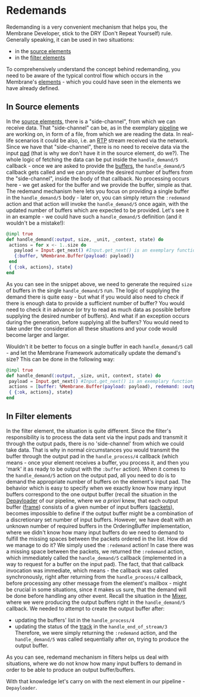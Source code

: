 # Redemands

Redemanding is a very convenient mechanism that helps you, the Membrane Developer, stick to the DRY (Don't Repeat Yourself) rule.
Generally speaking, it can be used in two situations:

- in the [source elements](../glossary/glossary.md#source)
- in the [filter elements](../glossary/glossary.md#filter)

To comprehensively understand the concept behind redemanding, you need to be aware of the typical control flow which occurs in the Membrane's [elements](../glossary/glossary.md#element) - which you could have seen in the elements we have already defined.

## In Source elements

In the [source elements](../glossary/glossary.md#source), there is a "side-channel", from which we can receive data. That "side-channel" can be, as in the exemplary [pipeline](../glossary/glossary.md#pipeline) we are working on, in form of a file, from which we are reading the data. In real-life scenarios it could be also, i.e. an [RTP](../glossary/glossary.md#rtp) stream received via the network. Since we have that "side-channel", there is no need to receive data via the input [pad](../glossary/glossary.md#pad) (that is why we don't have it in the source element, do we?).
The whole logic of fetching the data can be put inside the `handle_demand/5` callback - once we are asked to provide the [buffers](../glossary/glossary.md#buffer), the `handle_demand/5` callback gets called and we can provide the desired number of buffers from the "side-channel", inside the body of that callback. No processing occurs here - we get asked for the buffer and we provide the buffer, simple as that.
The redemand mechanism here lets you focus on providing a single buffer in the `handle_demand/5` body - later on, you can simply return the `:redemand` action and that action will invoke the `handle_demand/5` once again, with the updated number of buffers which are expected to be provided. Let's see it in an example - we could have such a `handle_demand/5` definition (and it wouldn't be a mistake!):

```Elixir
@impl true
def handle_demand(:output, size, _unit, _context, state) do
 actions = for x <- 1..size do
   payload = Input.get_next() #Input.get_next() is an exemplary function which could be providing data
   {:buffer, %Membrane.Buffer(payload: payload)}
 end
 { {:ok, actions}, state}
end
```

As you can see in the snippet above, we need to generate the required `size` of buffers in the single `handle_demand/5` run. The logic of supplying the demand there is quite easy - but what if you would also need to check if there is enough data to provide a sufficient number of buffer? You would need to check it in advance (or try to read as much data as possible before supplying the desired number of buffers). And what if an exception occurs during the generation, before supplying all the buffers?
You would need to take under the consideration all these situations and your code would become larger and larger.

Wouldn't it be better to focus on a single buffer in each `handle_demand/5` call - and let the Membrane Framework automatically update the demand's size? This can be done in the following way:

```Elixir
@impl true
def handle_demand(:output, _size, unit, context, state) do
 payload = Input.get_next() #Input.get_next() is an exemplary function which could be providing data
 actions = [buffer: %Membrane.Buffer(payload: payload), redemand: :output]
 { {:ok, actions}, state}
end

```

## In Filter elements

In the filter element, the situation is quite different.
Since the filter's responsibility is to process the data sent via the input pads and transmit it through the output pads, there is no 'side-channel' from which we could take data. That is why in normal circumstances you would transmit the buffer through the output pad in the `handle_process/4` callback (which means - once your element receives a buffer, you process it, and then you 'mark' it as ready to be output with the `:buffer` action). When it comes to the `handle_demand/5` action on the output pad, all you need to do is to demand the appropriate number of buffers on the element's input pad. The behavior which is easy to specify when we exactly know how many input buffers correspond to the one output buffer (recall the situation in the [Depayloader](../glossary/glossary.md#payloader-and-depayloader) of our pipeline, where we *a priori* knew, that each output buffer ([frame](../glossary/glossary.md#frame)) consists of a given number of input buffers ([packets](../glossary/glossary.md#packet)), becomes impossible to define if the output buffer might be a combination of a discretionary set number of input buffers. However, we have dealt with an unknown number of required buffers in the OrderingBuffer implementation, where we didn't know how many input buffers do we need to demand to fulfill the missing spaces between the packets ordered in the list. How did we manage to do it?
We simply used the `:redemand` action! In case there was a missing space between the packets, we returned the `:redemand` action, which immediately called the `handle_demand/5` callback (implemented in a way to request for a buffer on the input pad). The fact, that that callback invocation was immediate, which means - the callback was called synchronously, right after returning from the `handle_process/4` callback, before processing any other message from the element's mailbox - might be crucial in some situations, since it makes us sure, that the demand will be done before handling any other event.
Recall the situation in the [Mixer](../glossary/glossary.md#mixer), where we were producing the output buffers right in the `handle_demand/5` callback. We needed to attempt to create the output buffer after:

- updating the buffers' list in the `handle_process/4`
- updating the status of the [track](../glossary/glossary.md#track) in the `handle_end_of_stream/3`
  Therefore, we were simply returning the `:redemand` action, and the `handle_demand/5` was called sequentially after on, trying to produce the output buffer.

As you can see, redemand mechanism in filters helps us deal with situations, where we do not know how many input buffers to demand in order to be able to produce an output buffer/buffers.

With that knowledge let's carry on with the next element in our pipeline - `Depayloader`.
